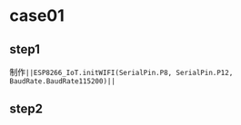 # case01
## step1
制作``||ESP8266_IoT.initWIFI(SerialPin.P8, SerialPin.P12, BaudRate.BaudRate115200)||``

## step2
